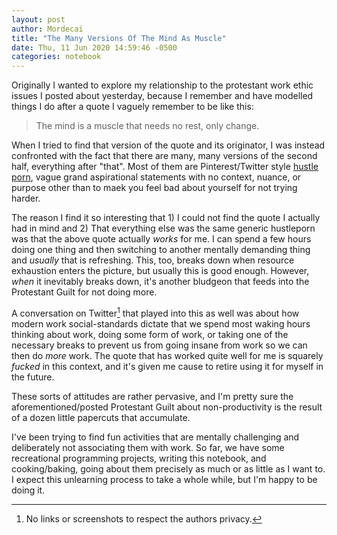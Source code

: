 ```yaml
---
layout: post
author: Mordecai
title: "The Many Versions Of The Mind As Muscle"
date: Thu, 11 Jun 2020 14:59:46 -0500
categories: notebook
---
```


Originally I wanted to explore my relationship to the protestant work ethic
issues I posted about yesterday, because I remember and have modelled things I
do after a quote I vaguely remember to be like this:

>The mind is a muscle that needs no rest, only change.

When I tried to find that version of the quote and its originator, I was instead
confronted with the fact that there are many, many versions of the second half,
everything after "that". Most of them are Pinterest/Twitter style [hustle
porn](https://www.urbandictionary.com/define.php?term=hustle%20porn), vague
grand aspirational statements with no context, nuance, or purpose other than to
maek you feel bad about yourself for not trying harder.

The reason I find it so interesting that 1) I could not find the quote I
actually had in mind and 2) That everything else was the same generic hustleporn
was that the above quote actually *works* for me. I can spend a few hours doing
one thing and then switching to another mentally demanding thing and *usually*
that is refreshing. This, too, breaks down when resource exhaustion enters the
picture, but usually this is good enough. However, *when* it inevitably breaks
down, it's another bludgeon that feeds into the Protestant Guilt for not doing
more.

A conversation on Twitter[^1] that played into this as well was about how modern
work social-standards dictate that we spend most waking hours thinking about
work, doing some form of work, or taking one of the necessary breaks to prevent
us from going insane from work so we can then do *more* work. The quote that has
worked quite well for me is squarely *fucked* in this context, and it's given me
cause to retire using it for myself in the future.

These sorts of attitudes are rather pervasive, and I'm pretty sure the
aforementioned/posted Protestant Guilt about non-productivity is the result of a
dozen little papercuts that accumulate.

I've been trying to find fun activities that are mentally challenging and
deliberately not associating them with work. So far, we have some recreational
programming projects, writing this notebook, and cooking/baking, going about
them precisely as much or as little as I want to. I expect this unlearning
process to take a whole while, but I'm happy to be doing it.

[^1]: No links or screenshots to respect the authors privacy.
